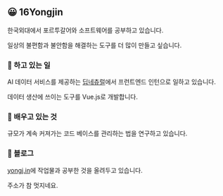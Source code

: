 ## 😀 16Yongjin

한국외대에서 포르투갈어와 소프트웨어를 공부하고 있습니다.

일상의 불편함과 불안함을 해결하는 도구를 더 많이 만들고 싶습니다.

### 🔭 하고 있는 일

AI 데이터 서비스를 제공하는 [딥네츄럴](https://deepnatural.ai/)에서 프런트엔드 인턴으로 일하고 있습니다.

데이터 생산에 쓰이는 도구를 Vue.js로 개발합니다.

### 🌱 배우고 있는 것

규모가 계속 커져가는 코드 베이스를 관리하는 법을 연구하고 있습니다.

### 📝 블로그

[yongj.in](https://yongj.in)에 작업물과 공부한 것을 올려두고 있습니다.

주소가 참 멋지네요.
